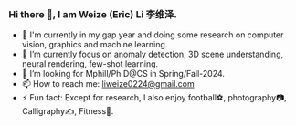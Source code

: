### Hi there 👋, I am Weize (Eric) Li 李维泽.


- 🔭 I'm currently in my gap year and doing some research on computer vision, graphics and machine learning.  
- 🌱 I’m currently focus on anomaly detection, 3D scene understanding, neural rendering, few-shot learning.  
- 🤔 I’m looking for Mphill/Ph.D@CS in Spring/Fall-2024. 
- 📫 How to reach me: liweize0224@gmail.com  
- ⚡ Fun fact: Except for research, I also enjoy football⚽, photography📷, Calligraphy✍️, Fitness💪.
